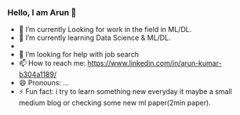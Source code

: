 ### Hello, I am Arun  👋

- 🔭 I’m currently Looking for work in the field in ML/DL.
- 🌱 I’m currently learning Data Science & ML/DL.
- 
- 🤔 I’m looking for help with job search
- 📫 How to reach me: https://www.linkedin.com/in/arun-kumar-b304a1189/
- 😄 Pronouns: ...
- ⚡ Fun fact: i try to learn something new everyday it maybe a small medium blog or checking some new ml paper(2min paper).

